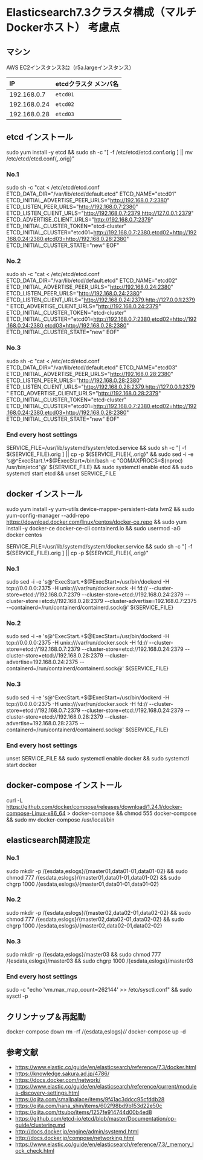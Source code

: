 # Elasticsearch7.3クラスタ構成（マルチDockerホスト） 考慮点

## マシン
AWS EC2インスタンス3台（r5a.largeインスタンス）

| IP           | etcdクラスタ メンバ名 |
|:-------------|:----------------------|
| 192.168.0.7  | `etcd01`              |
| 192.168.0.24 | `etcd02`              |
| 192.168.0.28 | `etcd03`              |

##  etcd インストール
sudo yum install -y etcd &&
sudo sh -c "[ -f /etc/etcd/etcd.conf.orig ] || mv /etc/etcd/etcd.conf{,.orig}"

### No.1
sudo sh -c "cat <<EOF > /etc/etcd/etcd.conf 
ETCD_DATA_DIR="/var/lib/etcd/default.etcd"
ETCD_NAME="etcd01"
ETCD_INITIAL_ADVERTISE_PEER_URLS="http://192.168.0.7:2380"
ETCD_LISTEN_PEER_URLS="http://192.168.0.7:2380"
ETCD_LISTEN_CLIENT_URLS="http://192.168.0.7:2379,http://127.0.0.1:2379"
ETCD_ADVERTISE_CLIENT_URLS="http://192.168.0.7:2379"
ETCD_INITIAL_CLUSTER_TOKEN="etcd-cluster"
ETCD_INITIAL_CLUSTER="etcd01=http://192.168.0.7:2380,etcd02=http://192.168.0.24:2380,etcd03=http://192.168.0.28:2380"
ETCD_INITIAL_CLUSTER_STATE="new"
EOF"

### No.2
sudo sh -c "cat <<EOF > /etc/etcd/etcd.conf 
ETCD_DATA_DIR="/var/lib/etcd/default.etcd"
ETCD_NAME="etcd02"
ETCD_INITIAL_ADVERTISE_PEER_URLS="http://192.168.0.24:2380"
ETCD_LISTEN_PEER_URLS="http://192.168.0.24:2380"
ETCD_LISTEN_CLIENT_URLS="http://192.168.0.24:2379,http://127.0.0.1:2379"
ETCD_ADVERTISE_CLIENT_URLS="http://192.168.0.24:2379"
ETCD_INITIAL_CLUSTER_TOKEN="etcd-cluster"
ETCD_INITIAL_CLUSTER="etcd01=http://192.168.0.7:2380,etcd02=http://192.168.0.24:2380,etcd03=http://192.168.0.28:2380"
ETCD_INITIAL_CLUSTER_STATE="new"
EOF"

### No.3
sudo sh -c "cat <<EOF > /etc/etcd/etcd.conf 
ETCD_DATA_DIR="/var/lib/etcd/default.etcd"
ETCD_NAME="etcd03"
ETCD_INITIAL_ADVERTISE_PEER_URLS="http://192.168.0.28:2380"
ETCD_LISTEN_PEER_URLS="http://192.168.0.28:2380"
ETCD_LISTEN_CLIENT_URLS="http://192.168.0.28:2379,http://127.0.0.1:2379"
ETCD_ADVERTISE_CLIENT_URLS="http://192.168.0.28:2379"
ETCD_INITIAL_CLUSTER_TOKEN="etcd-cluster"
ETCD_INITIAL_CLUSTER="etcd01=http://192.168.0.7:2380,etcd02=http://192.168.0.24:2380,etcd03=http://192.168.0.28:2380"
ETCD_INITIAL_CLUSTER_STATE="new"
EOF"

### End every host settings

SERVICE_FILE=/usr/lib/systemd/system/etcd.service &&
sudo sh -c "[ -f ${SERVICE_FILE}.orig ] || cp -p ${SERVICE_FILE}{,.orig}" &&
sudo sed -i -e 's@^ExecStart.\+$@ExecStart=/bin/bash -c "GOMAXPROCS=$(nproc) /usr/bin/etcd"@' ${SERVICE_FILE} &&
sudo systemctl enable etcd &&
sudo systemctl start etcd &&
unset SERVICE_FILE


## docker インストール
sudo yum install -y yum-utils device-mapper-persistent-data lvm2 &&
sudo yum-config-manager --add-repo https://download.docker.com/linux/centos/docker-ce.repo &&
sudo yum install -y docker-ce docker-ce-cli containerd.io &&
sudo usermod -aG docker centos

SERVICE_FILE=/usr/lib/systemd/system/docker.service &&
sudo sh -c "[ -f ${SERVICE_FILE}.orig ] || cp -p ${SERVICE_FILE}{,.orig}"

### No.1
sudo sed -i -e 's@^ExecStart.\+$@ExecStart=/usr/bin/dockerd -H tcp://0.0.0.0:2375 -H unix:///var/run/docker.sock -H fd:// --cluster-store=etcd://192.168.0.7:2379 --cluster-store=etcd://192.168.0.24:2379 --cluster-store=etcd://192.168.0.28:2379 --cluster-advertise=192.168.0.7:2375 --containerd=/run/containerd/containerd.sock@' ${SERVICE_FILE}

### No.2
sudo sed -i -e 's@^ExecStart.\+$@ExecStart=/usr/bin/dockerd -H tcp://0.0.0.0:2375 -H unix:///var/run/docker.sock -H fd:// --cluster-store=etcd://192.168.0.7:2379 --cluster-store=etcd://192.168.0.24:2379 --cluster-store=etcd://192.168.0.28:2379 --cluster-advertise=192.168.0.24:2375 --containerd=/run/containerd/containerd.sock@' ${SERVICE_FILE}

### No.3
sudo sed -i -e 's@^ExecStart.\+$@ExecStart=/usr/bin/dockerd -H tcp://0.0.0.0:2375 -H unix:///var/run/docker.sock -H fd:// --cluster-store=etcd://192.168.0.7:2379 --cluster-store=etcd://192.168.0.24:2379 --cluster-store=etcd://192.168.0.28:2379 --cluster-advertise=192.168.0.28:2375 --containerd=/run/containerd/containerd.sock@' ${SERVICE_FILE}

### End every host settings

unset SERVICE_FILE &&
sudo systemctl enable docker &&
sudo systemctl start docker


## docker-compose インストール
curl -L https://github.com/docker/compose/releases/download/1.24.1/docker-compose-Linux-x86_64 > docker-compose &&
chmod 555 docker-compose &&
sudo mv docker-compose /usr/local/bin


## elasticsearch関連設定
### No.1
sudo mkdir -p   /{esdata,eslogs}/{master01,data01-01,data01-02} &&
sudo chmod 777  /{esdata,eslogs}/{master01,data01-01,data01-02} &&
sudo chgrp 1000 /{esdata,eslogs}/{master01,data01-01,data01-02}

### No.2
sudo mkdir -p   /{esdata,eslogs}/{master02,data02-01,data02-02} &&
sudo chmod 777  /{esdata,eslogs}/{master02,data02-01,data02-02} &&
sudo chgrp 1000 /{esdata,eslogs}/{master02,data02-01,data02-02}

### No.3
sudo mkdir -p   /{esdata,eslogs}/master03 &&
sudo chmod 777  /{esdata,eslogs}/master03 &&
sudo chgrp 1000 /{esdata,eslogs}/master03

### End every host settings

sudo -c "echo 'vm.max_map_count=262144' >> /etc/sysctl.conf" &&
sudo sysctl -p


## クリンナップ＆再起動
docker-compose down
rm -rf /{esdata,eslogs}/*/*
docker-compose up -d

## 参考文献

* https://www.elastic.co/guide/en/elasticsearch/reference/7.3/docker.html
* https://knowledge.sakura.ad.jp/4786/
* https://docs.docker.com/network/
* https://www.elastic.co/guide/en/elasticsearch/reference/current/modules-discovery-settings.html
* https://qiita.com/smallpalace/items/9f41ac3ddcc95cfddb28
* https://qiita.com/hana_shin/items/602f98bd9b153d22e50c
* https://qiita.com/ttsubo/items/1257fe914744d00b4ed8
* https://github.com/etcd-io/etcd/blob/master/Documentation/op-guide/clustering.md
* http://docs.docker.jp/engine/admin/systemd.html
* http://docs.docker.jp/compose/networking.html
* https://www.elastic.co/guide/en/elasticsearch/reference/7.3/_memory_lock_check.html
